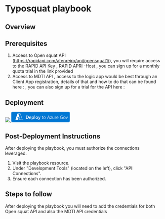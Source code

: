 # Typosquat playbook 

## Overview

## Prerequisites
1. Access to Open squat API (https://rapidapi.com/atenreiro/api/opensquat1/), you will require access to the RAPID API Key , RAPID APRI -Host , you can sign up for a monthly quota trial in the link provided
2. Access to MDTI API , access to the logic app would be best through an Client App registration, details of that and how to do that can be found here : , you can also sign up for a trial for the API here :

## Deployment


<a href="https://portal.azure.com/#create/Microsoft.Template/uri/https%3A%2F%2Fraw.githubusercontent.com%2FKwachSean%2FMDTIplaybooks%2Fmain%2FTyposquat(openSquat)
%2Fazuredeploy.json"
target="_blank">
    <img src="https://aka.ms/deploytoazurebutton"/>
</a>
<a href="https://portal.azure.com/#create/Microsoft.Template/uri/https%3A%2F%2Fraw.githubusercontent.com%2FKwachSean%2FMDTIplaybooks%2Fmain%2FTyposquat(openSquat)
%2Fazuredeploy.json"
target="_blank">
    <img src="https://raw.githubusercontent.com/Azure/azure-quickstart-templates/master/1-CONTRIBUTION-GUIDE/images/deploytoazuregov.png"/>
</a>

## Post-Deployment Instructions
After deploying the playbook, you must authorize the connections leveraged.

1. Visit the playbook resource.
2. Under "Development Tools" (located on the left), click "API Connections".
3. Ensure each connection has been authorized.


## Steps to follow 
After deploying the playbook you will need to add the credentials for both Open squat API and also the MDTI API credentials 
